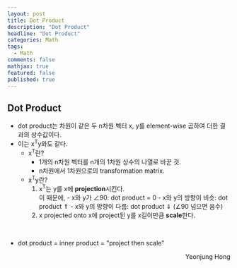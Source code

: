 ```yaml
---
layout: post
title: Dot Product
description: "Dot Product"
headline: "Dot Product"
categories: Math
tags: 
  - Math
comments: false
mathjax: true
featured: false
published: true
---
```


## Dot Product

- dot product는 차원이 같은 두 n차원 벡터 x, y를 element-wise 곱하여 더한 결과의 상수값이다.
- 이는  x<sup>T</sup>y와도 같다. 
	- x<sup>T</sup>란?
		- 1개의 n차원 벡터를 n개의 1차원 상수의 나열로 바꾼 것.
		- n차원에서 1차원으로의 transformation matrix.
	- x<sup>T</sup>y란?
		1. x<sup>T</sup>는 y를 x에 **projection**시킨다. <br>
				이 때문에,
				- x와 y가 &ang;90: dot product = 0
				- x와 y의 방향이 비슷: dot product &uArr;
				- x와 y의 방향이 다름: dot product &dArr; (&ang;90 넘으면 음수)
		2. x projected onto x에 project된 y를 x길이만큼 **scale**한다. 

<br>

- dot product = inner product = "project then scale"


	
	
	
<p align="right"> Yeonjung Hong <p>